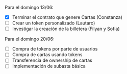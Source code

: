 Para el domingo 13/06:

- [X] Terminar el contrato que genere Cartas (Constanza)
- [ ] Crear un token personalizado (Lautaro)
- [ ] Investigar la creación de la billetera (Filyan y Sofia)

Para el domingo 20/06:

- [ ] Compra de tokens por parte de usuarios
- [ ] Compra de cartas usando tokens
- [ ] Transferencia de ownership de cartas
- [ ] Implementación de subasta básica
